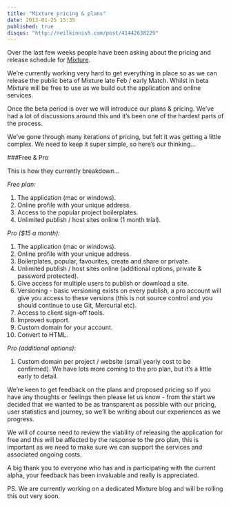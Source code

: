 ```yaml
---
title: "Mixture pricing & plans"
date: 2013-01-25 15:35
published: true
disqus: "http://neilkinnish.com/post/41442638229"
---
```


Over the last few weeks people have been asking about the pricing and release schedule for [Mixture](http://mixture.io).

We&#8217;re currently working very hard to get everything in place so as we can release the public beta of Mixture late Feb / early Match. Whilst in beta Mixture will be free to use as we build out the application and online services.

Once the beta period is over we will introduce our plans &amp; pricing. We&#8217;ve had a lot of discussions around this and it&#8217;s been one of the hardest parts of the process.

We&#8217;ve gone through many iterations of pricing, but felt it was getting a little complex. We need to keep it super simple, so here&#8217;s our thinking&#8230;

###Free &amp; Pro

This is how they currently breakdown&#8230;

_Free plan:_

1. The application (mac or windows).
2. Online profile with your unique address.
3. Access to the popular project boilerplates.
4. Unlimited publish / host sites online (1 month trial).

_Pro ($15 a month):_

1. The application (mac or windows).
2. Online profile with your unique address.
3. Boilerplates, popular, favourites, create and share or private.
4. Unlimited publish / host sites online (additional options, private &amp; password protected).
5. Give access for multiple users to publish or download a site.
6. Versioning - basic versioning exists on every publish, a pro account will give you access to these versions (this is not source control and you should continue to use Git, Mercurial etc).
7. Access to client sign-off tools.
8. Improved support.
9. Custom domain for your account.
10. Convert to HTML.

_Pro (additional options)_:

1.  Custom domain per project / website (small yearly cost to be confirmed). We have lots more coming to the pro plan, but it&#8217;s a little early to detail.

We&#8217;re keen to get feedback on the plans and proposed pricing so if you have any thoughts or feelings then please let us know - from the start we decided that we wanted to be as transparent as possible with our pricing, user statistics and journey, so we&#8217;ll be writing about our experiences as we progress.

We will of course need to review the viability of releasing the application for free and this will be affected by the response to the pro plan, this is important as we need to make sure we can support the services and associated ongoing costs.

A big thank you to everyone who has and is participating with the current alpha, your feedback has been invaluable and really is appreciated.

PS. We are currently working on a dedicated Mixture blog and will be rolling this out very soon.